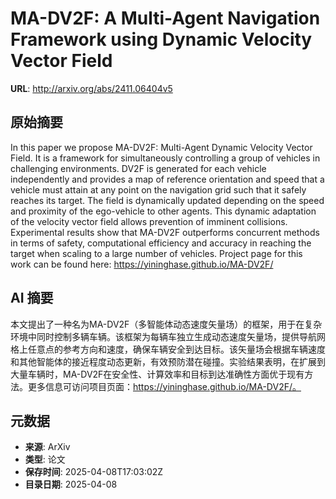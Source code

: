 # MA-DV2F: A Multi-Agent Navigation Framework using Dynamic Velocity Vector Field

**URL**: http://arxiv.org/abs/2411.06404v5

## 原始摘要

In this paper we propose MA-DV2F: Multi-Agent Dynamic Velocity Vector Field.
It is a framework for simultaneously controlling a group of vehicles in
challenging environments. DV2F is generated for each vehicle independently and
provides a map of reference orientation and speed that a vehicle must attain at
any point on the navigation grid such that it safely reaches its target. The
field is dynamically updated depending on the speed and proximity of the
ego-vehicle to other agents. This dynamic adaptation of the velocity vector
field allows prevention of imminent collisions. Experimental results show that
MA-DV2F outperforms concurrent methods in terms of safety, computational
efficiency and accuracy in reaching the target when scaling to a large number
of vehicles. Project page for this work can be found here:
https://yininghase.github.io/MA-DV2F/


## AI 摘要

本文提出了一种名为MA-DV2F（多智能体动态速度矢量场）的框架，用于在复杂环境中同时控制多辆车辆。该框架为每辆车独立生成动态速度矢量场，提供导航网格上任意点的参考方向和速度，确保车辆安全到达目标。该矢量场会根据车辆速度和其他智能体的接近程度动态更新，有效预防潜在碰撞。实验结果表明，在扩展到大量车辆时，MA-DV2F在安全性、计算效率和目标到达准确性方面优于现有方法。更多信息可访问项目页面：https://yininghase.github.io/MA-DV2F/。

## 元数据

- **来源**: ArXiv
- **类型**: 论文
- **保存时间**: 2025-04-08T17:03:02Z
- **目录日期**: 2025-04-08
